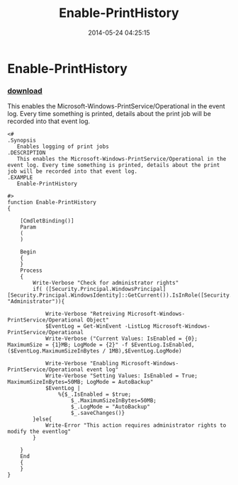 ﻿---
pid:            5191
poster:         KevMar
title:          Enable-PrintHistory
date:           2014-05-24 04:25:15
format:         posh
parent:         0
parent:         0

---

# Enable-PrintHistory

### [download](5191.ps1)

This enables the Microsoft-Windows-PrintService/Operational in the event log. Every time something is printed, details about the print job will be recorded into that event log.

```posh
<#
.Synopsis
   Enables logging of print jobs
.DESCRIPTION
   This enables the Microsoft-Windows-PrintService/Operational in the event log. Every time something is printed, details about the print job will be recorded into that event log.
.EXAMPLE
   Enable-PrintHistory

#>
function Enable-PrintHistory
{

    [CmdletBinding()]
    Param
    (
    )

    Begin
    {
    }
    Process
    {
        Write-Verbose "Check for administrator rights"
        if( ([Security.Principal.WindowsPrincipal] [Security.Principal.WindowsIdentity]::GetCurrent()).IsInRole([Security.Principal.WindowsBuiltInRole] "Administrator")){
           
            Write-Verbose "Retreiving Microsoft-Windows-PrintService/Operational Object"
            $EventLog = Get-WinEvent -ListLog Microsoft-Windows-PrintService/Operational 
            Write-Verbose ("Current Values: IsEnabled = {0}; MaximumSize = {1}MB; LogMode = {2}" -f $EventLog.IsEnabled,($EventLog.MaximumSizeInBytes / 1MB),$EventLog.LogMode)
              
            Write-Verbose "Enabling Microsoft-Windows-PrintService/Operational event log"
            Write-Verbose "Setting Values: IsEnabled = True; MaximumSizeInBytes=50MB; LogMode = AutoBackup"
            $EventLog | 
                %{$_.IsEnabled = $true; 
                    $_.MaximumSizeInBytes=50MB;
                    $_.LogMode = "AutoBackup"
                    $_.saveChanges()}
        }else{
            Write-Error "This action requires administrator rights to modify the eventlog"
        }

    }
    End
    {
    }
}
```
